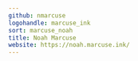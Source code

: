 ```yaml
---
github: nmarcuse
logohandle: marcuse_ink
sort: marcuse_noah
title: Noah Marcuse
website: https://noah.marcuse.ink/
---
```

